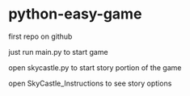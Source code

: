 # python-easy-game
first repo on github

just run main.py to start game

open skycastle.py to start story portion of the game

open SkyCastle_Instructions to see story options
